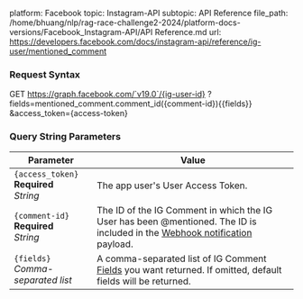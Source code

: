 platform: Facebook
topic: Instagram-API
subtopic: API Reference
file_path: /home/bhuang/nlp/rag-race-challenge2-2024/platform-docs-versions/Facebook_Instagram-API/API Reference.md
url: https://developers.facebook.com/docs/instagram-api/reference/ig-user/mentioned_comment

### Request Syntax

GET https://graph.facebook.com/`v19.0`/{ig-user-id}
  ?fields=mentioned\_comment.comment\_id({comment-id}){{fields}}
  &access\_token={access-token}

### Query String Parameters

| Parameter | Value |
| --- | --- |
| `{access_token}`  <br>**Required**  <br>_String_ | The app user's User Access Token. |
| `{comment-id}`  <br>**Required**  <br>_String_ | The ID of the IG Comment in which the IG User has been @mentioned. The ID is included in the [Webhook notification](https://developers.facebook.com/docs/instagram-api/guides/webhooks#reply-comment-mention) payload. |
| `{fields}`  <br>_Comma-separated list_ | A comma-separated list of IG Comment [Fields](#fields) you want returned. If omitted, default fields will be returned. |